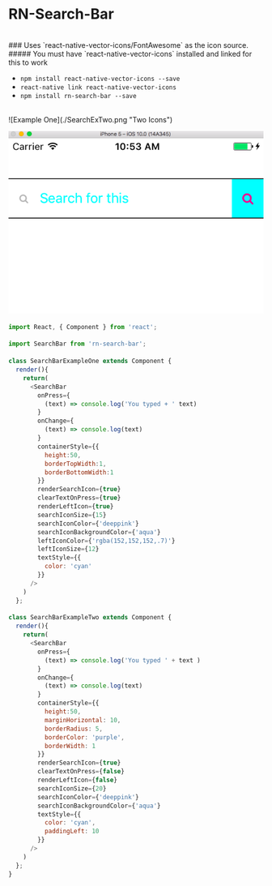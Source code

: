 # RN-Search-Bar
<br>
### Uses `react-native-vector-icons/FontAwesome` as the icon source.
<br>
##### You must have `react-native-vector-icons` installed and linked for this to work
<br>  

* `npm install react-native-vector-icons --save`
* `react-native link react-native-vector-icons`
* `npm install rn-search-bar --save`

<br>
![Example One](./SearchExTwo.png "Two Icons")

![Example One](./SearchExOne.png "Two Icons")




```js
import React, { Component } from 'react';

import SearchBar from 'rn-search-bar';

class SearchBarExampleOne extends Component {
  render(){
    return(
      <SearchBar
        onPress={
          (text) => console.log('You typed + ' text)
        }
        onChange={
          (text) => console.log(text)
        }
        containerStyle={{
          height:50,
          borderTopWidth:1,
          borderBottomWidth:1
        }}
        renderSearchIcon={true}
        clearTextOnPress={true}
        renderLeftIcon={true}
        searchIconSize={15}
        searchIconColor={'deeppink'}
        searchIconBackgroundColor={'aqua'}
        leftIconColor={'rgba(152,152,152,.7)'}
        leftIconSize={12}
        textStyle={{
          color: 'cyan'
        }}
      />
    )
  };

class SearchBarExampleTwo extends Component {
  render(){
    return(
      <SearchBar
        onPress={
          (text) => console.log('You typed ' + text )
        }
        onChange={
          (text) => console.log(text)
        }
        containerStyle={{
          height:50,
          marginHorizontal: 10,
          borderRadius: 5,
          borderColor: 'purple',
          borderWidth: 1
        }}
        renderSearchIcon={true}
        clearTextOnPress={false}
        renderLeftIcon={false}
        searchIconSize={20}
        searchIconColor={'deeppink'}
        searchIconBackgroundColor={'aqua'}
        textStyle={{
          color: 'cyan',
          paddingLeft: 10
        }}
      />
    )
  };
}
```
